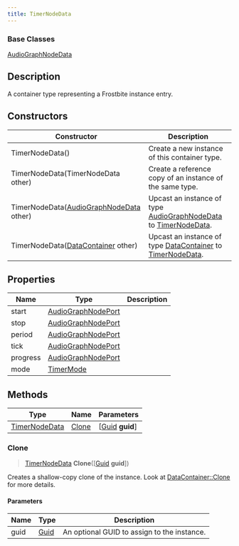 ```yaml
---
title: TimerNodeData
---
```

### Base Classes

[AudioGraphNodeData](/vext/ref/fb/audiographnodedata/)

## Description

A container type representing a Frostbite instance entry.

## Constructors

| Constructor                                                              | Description                                                                                                       |
| ------------------------------------------------------------------------ | ----------------------------------------------------------------------------------------------------------------- |
| TimerNodeData()                                                          | Create a new instance of this container type.                                                                     |
| TimerNodeData(TimerNodeData other)                                       | Create a reference copy of an instance of the same type.                                                          |
| TimerNodeData([AudioGraphNodeData](/vext/ref/fb/audiographnodedata/) other)            | Upcast an instance of type [AudioGraphNodeData](/vext/ref/fb/audiographnodedata/) to [TimerNodeData](/vext/ref/fb/timernodedata/).            |
| TimerNodeData([DataContainer](/vext/ref/shared/class/datacontainer) other) | Upcast an instance of type [DataContainer](/vext/ref/shared/class/datacontainer) to [TimerNodeData](/vext/ref/fb/timernodedata/). |

## Properties

| Name     | Type                                     | Description |
| -------- | ---------------------------------------- | ----------- |
| start    | [AudioGraphNodePort](/vext/ref/fb/audiographnodeport/) |             |
| stop     | [AudioGraphNodePort](/vext/ref/fb/audiographnodeport/) |             |
| period   | [AudioGraphNodePort](/vext/ref/fb/audiographnodeport/) |             |
| tick     | [AudioGraphNodePort](/vext/ref/fb/audiographnodeport/) |             |
| progress | [AudioGraphNodePort](/vext/ref/fb/audiographnodeport/) |             |
| mode     | [TimerMode](/vext/ref/fb/timermode/)                   |             |

## Methods

| Type                           | Name            | Parameters                                     |
| ------------------------------ | --------------- | ---------------------------------------------- |
| [TimerNodeData](/vext/ref/fb/timernodedata/) | [Clone](#clone) | \[[Guid](/vext/ref/shared/class/guid) **guid**\] |

### Clone

> [TimerNodeData](/vext/ref/fb/timernodedata/) **Clone**(\[[Guid](/vext/ref/shared/class/guid) **guid**\])

Creates a shallow-copy clone of the instance. Look at [DataContainer::Clone](/vext/ref/shared/class/datacontainer#clone) for more details.

#### Parameters

| Name | Type         | Description                                 |
| ---- | ------------ | ------------------------------------------- |
| guid | [Guid](/vext/ref/shared/class/guid/) | An optional GUID to assign to the instance. |

